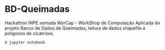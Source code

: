 # BD-Queimadas

Hackathon INPE semada WorCap - WorkShop de Computação Aplicada do projeto Banco de Dados de Queimadas, leitura de dados shapefile e polígonos de cicatrizes.

```
$ jupyter notebook
```
